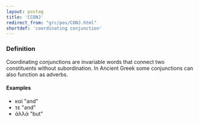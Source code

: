 ```yaml
---
layout: postag
title: 'CCONJ'
redirect_from: "grc/pos/CONJ.html"
shortdef: 'coordinating conjunction'
---
```


### Definition

Coordinating conjunctions are invariable words that connect two constituents without subordination. In Ancient Greek some conjunctions can also function as adverbs.

#### Examples

* καί "and"
* τε "and"
* ἀλλά "but"
<!-- Interlanguage links updated Po 11. listopadu 2024, 20:09:20 CET -->
